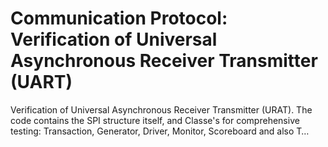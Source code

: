 # Communication Protocol: Verification of Universal Asynchronous Receiver Transmitter (UART)
Verification of Universal Asynchronous Receiver Transmitter (URAT). The code contains the SPI structure itself, and Classe's for comprehensive testing: Transaction, Generator, Driver, Monitor, Scoreboard and also T…
